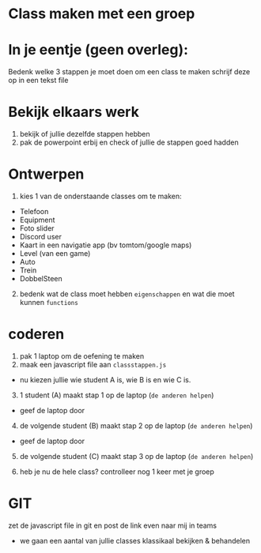 # Class maken met een groep

# In je eentje (geen overleg):
Bedenk welke 3 stappen je moet doen om een class te maken
schrijf deze op in een tekst file

# Bekijk elkaars werk
1. bekijk of jullie dezelfde stappen hebben
2. pak de powerpoint erbij en check of jullie de stappen goed hadden

# Ontwerpen
1.	kies 1 van de onderstaande classes om te maken:
- Telefoon
- Equipment
- Foto slider
- Discord user
- Kaart in een navigatie app (bv tomtom/google maps)
- Level (van een game)
- Auto
- Trein
- DobbelSteen



2. bedenk wat de class moet hebben `eigenschappen` en wat die moet kunnen `functions`

# coderen

1. pak 1 laptop om de oefening te maken
2. maak een javascript file aan `classstappen.js`

- nu kiezen jullie wie student A is, wie B is en wie C is.

3. 1 student (A) maakt stap 1 op de laptop (`de anderen helpen`)
- geef de laptop door
4. de volgende student (B) maakt stap 2 op de laptop (`de anderen helpen`)
- geef de laptop door
5. de volgende student (C) maakt stap 3 op de laptop (`de anderen helpen`)

6. heb je nu de hele class? controlleer nog 1 keer met je groep

# GIT

zet de javascript file in git en post de link even naar mij in teams
- we gaan een aantal van jullie classes klassikaal bekijken & behandelen